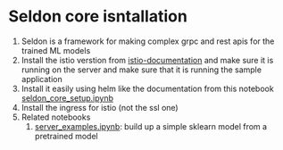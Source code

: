 # Seldon core isntallation

1. Seldon is a framework for making complex grpc and rest apis for the trained ML models
2. Install the istio verstion from [istio-documentation](https://istio.io/latest/docs/setup/getting-started/) and make sure it is running on the server and make sure that it is running the sample application
3. Install it easily using helm like the documentation from this notebook [seldon_core_setup.ipynb](seldon-core/notebooks/seldon_core_setup.ipynb)
4. Install the ingress for istio (not the ssl one)
5. Related notebooks
    1. [server_examples.ipynb](seldon-core/notebooks/server_examples.ipynb): build up a simple sklearn model from a pretrained model